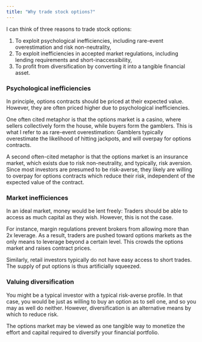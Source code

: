 ```yaml
---
title: "Why trade stock options?"
---
```


I can think of three reasons to trade stock options:

1. To exploit psychological inefficiencies, including rare-event overestimation and risk non-neutrality,
2. To exploit inefficiencies in accepted market regulations, including lending requirements and short-inaccessibility,
3. To profit from diversification by converting it into a tangible financial asset.

### Psychological inefficiencies

In principle, options contracts should be priced at their expected value. However, they are often priced higher due to psychological inefficiencies.

One often cited metaphor is that the options market is a casino, where sellers collectively form the house, while buyers form the gamblers. This is what I refer to as rare-event overestimation: Gamblers typically overestimate the likelihood of hitting jackpots, and will overpay for options contracts.

A second often-cited metaphor is that the options market is an insurance market, which exists due to risk non-neutrality, and typically, risk aversion. Since most investors are presumed to be risk-averse, they likely are willing to overpay for options contracts which reduce their risk, independent of the expected value of the contract.

### Market inefficiences

In an ideal market, money would be lent freely: Traders should be able to access as much capital as they wish. However, this is not the case.

For instance, margin regulations prevent brokers from allowing more than 2x leverage. As a result, traders are pushed toward options markets as the only means to leverage beyond a certain level. This crowds the options market and raises contract prices.

Similarly, retail investors typically do not have easy access to short trades. The supply of put options is thus artificially squeezed.

### Valuing diversification

You might be a typical investor with a typical risk-averse profile. In that case, you would be just as willing to buy an option as to sell one, and so you may as well do neither. However, diversification is an alternative means by which to reduce risk. 

The options market may be viewed as one tangible way to monetize the effort and capital required to diversify your financial portfolio.

